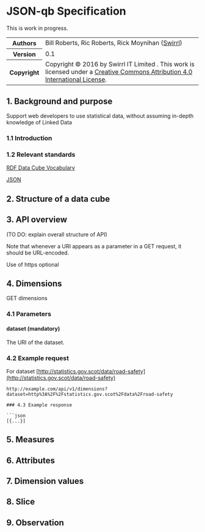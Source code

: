 # JSON-qb Specification

This is work in progress.

<!-- Document Info -->
<table class="table">
  <tr>
    <th>Authors</th>
    <td>
      Bill Roberts, Ric Roberts, Rick Moynihan (<a href="http://www.swirrl.com">Swirrl</a>)
    </td>
  </tr>
  <tr>
    <th>Version</th>
    <td>0.1</td>
  </tr>
  <tr>
    <th>Copyright</th>
    <td>
      Copyright &copy; 2016 by Swirrl IT Limited . This work is licensed under a
      <a href="http://creativecommons.org/licenses/by/4.0/">
        Creative Commons Attribution 4.0 International License</a>.
    </td>
  </tr>
</table>

## 1. Background and purpose

Support web developers to use statistical data, without assuming in-depth knowledge of Linked Data

### 1.1 Introduction


### 1.2 Relevant standards

[RDF Data Cube Vocabulary](https://www.w3.org/TR/vocab-data-cube/)

[JSON](https://tools.ietf.org/html/rfc7159)

## 2. Structure of a data cube


## 3. API overview

(TO DO: explain overall structure of API)

Note that whenever a URI appears as a parameter in a GET request, it should be URL-encoded.

Use of https optional

## 4. Dimensions

GET dimensions

### 4.1 Parameters

#### dataset (mandatory)

The URI of the dataset. 

### 4.2 Example request

For dataset [http://statistics.gov.scot/data/road-safety](http://statistics.gov.scot/data/road-safety)
```
http://example.com/api/v1/dimensions?dataset=http%3A%2F%2Fstatistics.gov.scot%2Fdata%2Froad-safety

### 4.3 Example response

```json
[{...}]
```

## 5. Measures


## 6. Attributes



## 7. Dimension values


## 8. Slice


## 9. Observation







